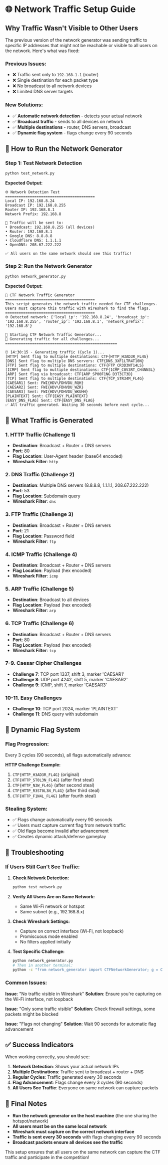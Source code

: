 # 🌐 Network Traffic Setup Guide

## **Why Traffic Wasn't Visible to Other Users**

The previous version of the network generator was sending traffic to specific IP addresses that might not be reachable or visible to all users on the network. Here's what was fixed:

### **Previous Issues:**

- ❌ Traffic sent only to `192.168.1.1` (router)
- ❌ Single destination for each packet type
- ❌ No broadcast to all network devices
- ❌ Limited DNS server targets

### **New Solutions:**

- ✅ **Automatic network detection** - detects your actual network
- ✅ **Broadcast traffic** - sends to all devices on network
- ✅ **Multiple destinations** - router, DNS servers, broadcast
- ✅ **Dynamic flag system** - flags change every 90 seconds

## **🚀 How to Run the Network Generator**

### **Step 1: Test Network Detection**

```bash
python test_network.py
```

**Expected Output:**

```
🌐 Network Detection Test
========================================
Local IP: 192.168.8.24
Broadcast IP: 192.168.8.255
Router IP: 192.168.8.1
Network Prefix: 192.168.8

📡 Traffic will be sent to:
• Broadcast: 192.168.8.255 (all devices)
• Router: 192.168.8.1
• Google DNS: 8.8.8.8
• Cloudflare DNS: 1.1.1.1
• OpenDNS: 208.67.222.222

✅ All users on the same network should see this traffic!
```

### **Step 2: Run the Network Generator**

```bash
python network_generator.py
```

**Expected Output:**

```
🎯 CTF Network Traffic Generator
========================================
This script generates the network traffic needed for CTF challenges.
Users must capture this traffic with Wireshark to find the flags.
========================================
🌐 Detected network: {'local_ip': '192.168.8.24', 'broadcast_ip': '192.168.8.255', 'router_ip': '192.168.8.1', 'network_prefix': '192.168.8'}

🚀 Starting CTF Network Traffic Generator...
📡 Generating traffic for all challenges...
==================================================

⏰ 14:30:15 - Generating traffic (Cycle 1)...
[HTTP] Sent flag to multiple destinations: CTF{HTTP_H3AD3R_FL4G}
[DNS] Sent flag to multiple DNS servers: CTF{DNS_3XF1LTR4T10N}
[FTP] Sent flag to multiple destinations: CTF{FTP_CR3D3NT14LS}
[ICMP] Sent flag to multiple destinations: CTF{1CMP_C0V3RT_CH4NN3L}
[ARP] Sent flag via broadcast: CTF{ARP_SP00F1NG_D3T3CT3D}
[TCP] Sent flag to multiple destinations: CTF{TCP_STR34M_FL4G}
[CAESAR1] Sent: FWI{HDV\FDHVDU_RQH}
[CAESAR2] Sent: FWI{HDV\FDHVDU_WZR}
[CAESAR3] Sent: FWI{HDV\FDHVDU_WKUHH}
[PLAINTEXT] Sent: CTF{EASY_PLAINTEXT}
[EASY_DNS_FLAG] Sent: CTF{EASY_DNS_FLAG}
✅ All traffic generated. Waiting 30 seconds before next cycle...
```

## **📡 What Traffic is Generated**

### **1. HTTP Traffic (Challenge 1)**

- **Destination**: Broadcast + Router + DNS servers
- **Port**: 80
- **Flag Location**: User-Agent header (base64 encoded)
- **Wireshark Filter**: `http`

### **2. DNS Traffic (Challenge 2)**

- **Destination**: Multiple DNS servers (8.8.8.8, 1.1.1.1, 208.67.222.222)
- **Port**: 53
- **Flag Location**: Subdomain query
- **Wireshark Filter**: `dns`

### **3. FTP Traffic (Challenge 3)**

- **Destination**: Broadcast + Router + DNS servers
- **Port**: 21
- **Flag Location**: Password field
- **Wireshark Filter**: `ftp`

### **4. ICMP Traffic (Challenge 4)**

- **Destination**: Broadcast + Router + DNS servers
- **Flag Location**: Payload (hex encoded)
- **Wireshark Filter**: `icmp`

### **5. ARP Traffic (Challenge 5)**

- **Destination**: Broadcast to all devices
- **Flag Location**: Payload (hex encoded)
- **Wireshark Filter**: `arp`

### **6. TCP Traffic (Challenge 6)**

- **Destination**: Broadcast + Router + DNS servers
- **Port**: 80
- **Flag Location**: Payload (hex encoded)
- **Wireshark Filter**: `tcp`

### **7-9. Caesar Cipher Challenges**

- **Challenge 7**: TCP port 1337, shift 3, marker 'CAESAR1'
- **Challenge 8**: UDP port 4242, shift 5, marker 'CAESAR2'
- **Challenge 9**: ICMP, shift 7, marker 'CAESAR3'

### **10-11. Easy Challenges**

- **Challenge 10**: TCP port 2024, marker 'PLAINTEXT'
- **Challenge 11**: DNS query with subdomain

## **🔄 Dynamic Flag System**

### **Flag Progression:**

Every 3 cycles (90 seconds), all flags automatically advance:

**HTTP Challenge Example:**

1. `CTF{HTTP_H3AD3R_FL4G}` (original)
2. `CTF{HTTP_ST0L3N_FL4G}` (after first steal)
3. `CTF{HTTP_N3W_FL4G}` (after second steal)
4. `CTF{HTTP_R3ST0L3N_FL4G}` (after third steal)
5. `CTF{HTTP_F1N4L_FL4G}` (after fourth steal)

### **Stealing System:**

- ✅ Flags change automatically every 90 seconds
- ✅ Users must capture current flag from network traffic
- ✅ Old flags become invalid after advancement
- ✅ Creates dynamic attack/defense gameplay

## **🔧 Troubleshooting**

### **If Users Still Can't See Traffic:**

1. **Check Network Detection:**

   ```bash
   python test_network.py
   ```

2. **Verify All Users Are on Same Network:**

   - Same Wi-Fi network or hotspot
   - Same subnet (e.g., 192.168.8.x)

3. **Check Wireshark Settings:**

   - Capture on correct interface (Wi-Fi, not loopback)
   - Promiscuous mode enabled
   - No filters applied initially

4. **Test Specific Challenge:**
   ```bash
   python network_generator.py
   # Then in another terminal:
   python -c "from network_generator import CTFNetworkGenerator; g = CTFNetworkGenerator(); g.generate_specific_challenge(1)"
   ```

### **Common Issues:**

**Issue**: "No traffic visible in Wireshark"
**Solution**: Ensure you're capturing on the Wi-Fi interface, not loopback

**Issue**: "Only some traffic visible"
**Solution**: Check firewall settings, some packets might be blocked

**Issue**: "Flags not changing"
**Solution**: Wait 90 seconds for automatic flag advancement

## **✅ Success Indicators**

When working correctly, you should see:

1. **Network Detection**: Shows your actual network IPs
2. **Multiple Destinations**: Traffic sent to broadcast + router + DNS
3. **Regular Cycles**: Traffic generated every 30 seconds
4. **Flag Advancement**: Flags change every 3 cycles (90 seconds)
5. **All Users See Traffic**: Everyone on same network can capture packets

## **🎯 Final Notes**

- **Run the network generator on the host machine** (the one sharing the hotspot/network)
- **All users must be on the same local network**
- **Wireshark must capture on the correct network interface**
- **Traffic is sent every 30 seconds** with flags changing every 90 seconds
- **Broadcast packets ensure all devices see the traffic**

This setup ensures that all users on the same network can capture the CTF traffic and participate in the competition!
